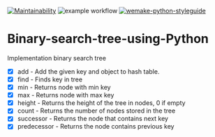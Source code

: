 [![Maintainability](https://api.codeclimate.com/v1/badges/579627c0003369356f40/maintainability)](https://codeclimate.com/github/dosart/Binary-search-tree-using-Python/maintainability)
![example workflow](https://github.com/dosart/Binary-search-tree-using-Python/actions/workflows/main.yml/badge.svg)
[![wemake-python-styleguide](https://img.shields.io/badge/style-wemake-000000.svg)](https://github.com/wemake-services/wemake-python-styleguide)

# Binary-search-tree-using-Python
Implementation binary search tree

- [x] add -  Add the given key and object to hash table.
- [x] find - Finds key in tree
- [x] min - Returns node with min key
- [x] max - Returns node with max key
- [x] height - Returns the height of the tree in nodes, 0 if empty
- [x] count - Returns the number of nodes stored in the tree
- [x] successor - Returns the node that contains next key
- [x] predecessor - Returns the node contains previous key 
